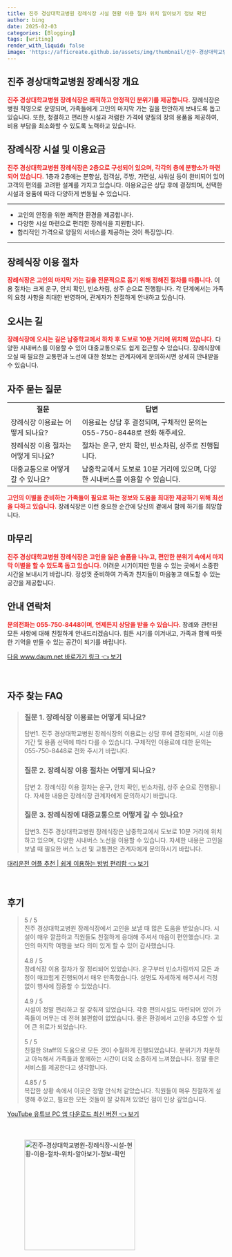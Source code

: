 ```yaml
---
title: 진주 경상대학교병원 장례식장 시설 현황 이용 절차 위치 알아보기 정보 확인
author: bing
date: 2025-02-03
categories: [Blogging]
tags: [writing]
render_with_liquid: false
image: 'https://afficreate.github.io/assets/img/thumbnail/진주-경상대학교병원-장례식장-시설-현황-이용-절차-위치-알아보기-정보-확인.webp'
---
```



<h2 id='장례식장 개요'>진주 경상대학교병원 장례식장 개요</h2>

<p><b><span style="color: #ee2323;">진주 경상대학교병원 장례식장은 쾌적하고 안정적인 분위기를 제공합니다.</span></b> 장례식장은 병원 직영으로 운영되며, 가족들에게 고인의 마지막 가는 길을 편안하게 보내도록 돕고 있습니다. 또한, 청결하고 편리한 시설과 저렴한 가격에 양질의 장의 용품을 제공하여, 비용 부담을 최소화할 수 있도록 노력하고 있습니다.</p>

<h2 id='시설 및 이용요금'>장례식장 시설 및 이용요금</h2>

<p><b><span style="color: #ee2323;">진주 경상대학교병원 장례식장은 2층으로 구성되어 있으며, 각각의 층에 분향소가 마련되어 있습니다.</span></b> 1층과 2층에는 분향실, 접객실, 주방, 가면실, 샤워실 등이 완비되어 있어 고객의 편의를 고려한 설계를 가지고 있습니다. 이용요금은 상담 후에 결정되며, 선택한 시설과 용품에 따라 다양하게 변동될 수 있습니다.</p>

<hr />

<ul>
    <li>고인의 안정을 위한 쾌적한 환경을 제공합니다.</li>
    <li>다양한 시설 마련으로 편리한 장례식을 지원합니다.</li>
    <li>합리적인 가격으로 양질의 서비스를 제공하는 것이 특징입니다.</li>
</ul>

<hr />

<h2 id='이용 절차'>장례식장 이용 절차</h2>

<p><b><span style="color: #ee2323;">장례식장은 고인의 마지막 가는 길을 전문적으로 돕기 위해 정해진 절차를 따릅니다.</span></b> 이용 절차는 크게 운구, 안치 확인, 빈소차림, 상주 순으로 진행됩니다. 각 단계에서는 가족의 요청 사항을 최대한 반영하며, 관계자가 친절하게 안내하고 있습니다.</p>

<h2 id='오시는 길'>오시는 길</h2>

<p><b><span style="color: #ee2323;">장례식장에 오시는 길은 남중학교에서 하차 후 도보로 10분 거리에 위치해 있습니다.</span></b> 다양한 시내버스를 이용할 수 있어 대중교통으로도 쉽게 접근할 수 있습니다. 장례식장에 오실 때 필요한 교통편과 노선에 대한 정보는 관계자에게 문의하시면 상세히 안내받을 수 있습니다.</p>

<h2 id='자주 묻는 질문'>자주 묻는 질문</h2>

<table>
    <tr>
        <td style="text-align: center; height: 17px;"><b>질문</b></td>
        <td style="text-align: center; height: 17px;"><b>답변</b></td>
    </tr>
    <tr>
        <td>장례식장 이용료는 어떻게 되나요?</td>
        <td>이용료는 상담 후 결정되며, 구체적인 문의는 055-750-8448로 전화 해주세요.</td>
    </tr>
    <tr>
        <td>장례식장 이용 절차는 어떻게 되나요?</td>
        <td>절차는 운구, 안치 확인, 빈소차림, 상주로 진행됩니다.</td>
    </tr>
    <tr>
        <td>대중교통으로 어떻게 갈 수 있나요?</td>
        <td>남중학교에서 도보로 10분 거리에 있으며, 다양한 시내버스를 이용할 수 있습니다.</td>
    </tr>
</table>

<p><b><span style="color: #ee2323;">고인의 이별을 준비하는 가족들이 필요로 하는 정보와 도움을 최대한 제공하기 위해 최선을 다하고 있습니다.</span></b> 장례식장은 이런 중요한 순간에 당신의 곁에서 함께 하기를 희망합니다.</p>

<h2 id='마무리'>마무리</h2>

<p><b><span style="color: #ee2323;">진주 경상대학교병원 장례식장은 고인을 잃은 슬픔을 나누고, 편안한 분위기 속에서 마지막 이별을 할 수 있도록 돕고 있습니다.</span></b> 어려운 시기이지만 믿을 수 있는 곳에서 소중한 시간을 보내시기 바랍니다. 정성껏 준비하여 가족과 친지들이 마음놓고 애도할 수 있는 공간을 제공합니다.</p>

<h2 id='안내 연락처'>안내 연락처</h2>

<p><b><span style="color: #ee2323;">문의전화는 055-750-8448이며, 언제든지 상담을 받을 수 있습니다.</span></b> 장례와 관련된 모든 사항에 대해 친절하게 안내드리겠습니다. 힘든 시기를 이겨내고, 가족과 함께 따뜻한 기억을 만들 수 있는 공간이 되기를 바랍니다.</p>


<p><a class="click-button" title="다음 www.daum.net 바로가기 링크" href="https://afficreate.github.io/posts/%EB%8B%A4%EC%9D%8C-www.daum.net-%EB%B0%94%EB%A1%9C%EA%B0%80%EA%B8%B0-%EB%A7%81%ED%81%AC/" rel="dofollow">다음 www.daum.net 바로가기 링크 👈 보기</a></p><br>
<h2 id='자주_찾는_FAQ'>자주 찾는 FAQ</h2>
<div itemscope="" itemtype="https://schema.org/FAQPage"> 
<blockquote> 
<div itemscope="" itemprop="mainEntity" itemtype="https://schema.org/Question"> 
<h3 itemprop="name">질문 1. 장례식장 이용료는 어떻게 되나요?</h3> 
<div itemscope="" itemprop="acceptedAnswer" itemtype="https://schema.org/Answer"> 
<span itemprop="text"> 
<p>답변1. 진주 경상대학교병원 장례식장의 이용료는 상담 후에 결정되며, 시설 이용 기간 및 용품 선택에 따라 다를 수 있습니다. 구체적인 이용료에 대한 문의는 055-750-8448로 전화 주시기 바랍니다.</p> 
</span> 
</div> 
</div> 
<div itemscope="" itemprop="mainEntity" itemtype="https://schema.org/Question"> 
<h3 itemprop="name">질문 2. 장례식장 이용 절차는 어떻게 되나요?</h3> 
<div itemscope="" itemprop="acceptedAnswer" itemtype="https://schema.org/Answer"> 
<span itemprop="text"> 
<p>답변 2. 장례식장 이용 절차는 운구, 안치 확인, 빈소차림, 상주 순으로 진행됩니다. 자세한 내용은 장례식장 관계자에게 문의하시기 바랍니다.</p> 
</span> 
</div> 
</div> 
<div itemscope="" itemprop="mainEntity" itemtype="https://schema.org/Question"> 
<h3 itemprop="name">질문 3. 장례식장에 대중교통으로 어떻게 갈 수 있나요?</h3> 
<div itemscope="" itemprop="acceptedAnswer" itemtype="https://schema.org/Answer"> 
<span itemprop="text"> 
<p>답변3. 진주 경상대학교병원 장례식장은 남중학교에서 도보로 10분 거리에 위치하고 있으며, 다양한 시내버스 노선을 이용할 수 있습니다. 자세한 내용은 고인을 보낼 때 필요한 버스 노선 및 교통편은 관계자에게 문의하시기 바랍니다.</p> 
</span> 
</div> 
</div> 
</blockquote> 
</div>
<p><a class="click-button" title="대리운전 어플 추천 | 쉽게 이용하는 방법 편리함" href="https://afficreate.github.io/posts/%EB%8C%80%EB%A6%AC%EC%9A%B4%EC%A0%84-%EC%96%B4%ED%94%8C-%EC%B6%94%EC%B2%9C-%EC%89%BD%EA%B2%8C-%EC%9D%B4%EC%9A%A9%ED%95%98%EB%8A%94-%EB%B0%A9%EB%B2%95-%ED%8E%B8%EB%A6%AC%ED%95%A8/" rel="dofollow">대리운전 어플 추천 | 쉽게 이용하는 방법 편리함 👈 보기</a></p><br>
<h2 id='후기'>후기</h2>
<div itemscope itemtype="https://schema.org/Product">
  <blockquote>
  <div itemprop="review" itemscope itemtype="https://schema.org/Review">
      <div itemprop="reviewRating" itemscope itemtype="https://schema.org/Rating"> <span itemprop="ratingValue">5</span> / <span itemprop="bestRating">5</span> </div>
      <span itemprop="reviewBody">진주 경상대학교병원 장례식장에서 고인을 보낼 때 많은 도움을 받았습니다. 시설이 매우 깔끔하고 직원들도 친절하게 응대해 주셔서 마음이 편안했습니다. 고인의 마지막 여행을 보다 의미 있게 할 수 있어 감사했습니다.</span>
  </div>
  <br>
  <div itemprop="review" itemscope itemtype="https://schema.org/Review">
      <div itemprop="reviewRating" itemscope itemtype="https://schema.org/Rating"> <span itemprop="ratingValue">4.8</span> / <span itemprop="bestRating">5</span> </div>
      <span itemprop="reviewBody">장례식장 이용 절차가 잘 정리되어 있었습니다. 운구부터 빈소차림까지 모든 과정이 매끄럽게 진행되어서 매우 만족했습니다. 설명도 자세하게 해주셔서 걱정 없이 행사에 집중할 수 있었습니다.</span>
  </div>
  <br>
  <div itemprop="review" itemscope itemtype="https://schema.org/Review">
      <div itemprop="reviewRating" itemscope itemtype="https://schema.org/Rating"> <span itemprop="ratingValue">4.9</span> / <span itemprop="bestRating">5</span> </div>
      <span itemprop="reviewBody">시설이 정말 편리하고 잘 갖춰져 있었습니다. 각종 편의시설도 마련되어 있어 가족들이 머무는 데 전혀 불편함이 없었습니다. 좋은 환경에서 고인을 추모할 수 있어 큰 위로가 되었습니다.</span>
  </div>
  <br>
  <div itemprop="review" itemscope itemtype="https://schema.org/Review">
      <div itemprop="reviewRating" itemscope itemtype="https://schema.org/Rating"> <span itemprop="ratingValue">5</span> / <span itemprop="bestRating">5</span> </div>
      <span itemprop="reviewBody">친절한 Staff의 도움으로 모든 것이 수월하게 진행되었습니다. 분위기가 차분하고 아늑해서 가족들과 함께하는 시간이 더욱 소중하게 느껴졌습니다. 정말 좋은 서비스를 제공한다고 생각합니다.</span>
  </div>
  <br>
  <div itemprop="review" itemscope itemtype="https://schema.org/Review">
      <div itemprop="reviewRating" itemscope itemtype="https://schema.org/Rating"> <span itemprop="ratingValue">4.85</span> / <span itemprop="bestRating">5</span> </div>
      <span itemprop="reviewBody">복잡한 상황 속에서 이곳은 정말 안식처 같았습니다. 직원들이 매우 친절하게 설명해 주었고, 필요한 모든 것들이 잘 갖춰져 있었던 점이 인상 깊었습니다.</span>
  </div>
  </blockquote>
</div>
<p><a class="click-button" title="YouTube 유튜브 PC 앱 다운로드 최신 버전" href="https://afficreate.github.io/posts/YouTube-%EC%9C%A0%ED%8A%9C%EB%B8%8C-PC-%EC%95%B1-%EB%8B%A4%EC%9A%B4%EB%A1%9C%EB%93%9C-%EC%B5%9C%EC%8B%A0-%EB%B2%84%EC%A0%84/" rel="dofollow">YouTube 유튜브 PC 앱 다운로드 최신 버전 👈 보기</a></p><br>
<figure class="image"><img src="https://afficreate.github.io/assets/img/thumbnail/진주-경상대학교병원-장례식장-시설-현황-이용-절차-위치-알아보기-정보-확인.webp" alt="진주-경상대학교병원-장례식장-시설-현황-이용-절차-위치-알아보기-정보-확인" width="256" height="256"></figure>